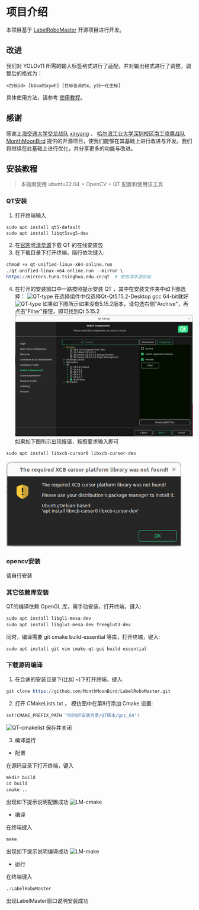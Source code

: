 # 项目介绍

本项目基于 [LabelRoboMaster](https://github.com/MonthMoonBird/LabelRoboMaster) 开源项目进行开发。  

## 改进
我们对 YOLOv11 所需的输入标签格式进行了适配，并对输出格式进行了调整。调整后的格式为：
```
<目标id> [bbox的xywh] [目标各点的x、y归一化坐标]
```
具体使用方法，请参考 [使用教程](https://github.com/MonthMoonBird/LabelRoboMaster/blob/main/README.md)。

## 感谢

感谢[上海交通大学交龙战队](https://github.com/SJTU-RoboMaster-Team) [xinyang](https://github.com/xinyang-go) 、 [哈尔滨工业大学深圳校区南工骁鹰战队](https://space.bilibili.com/1559398123/)  [MonthMoonBird](https://github.com/MonthMoonBird) 提供的开源项目，使我们能够在其基础上进行改进与开发。我们将继续在此基础上进行优化，并分享更多的功能与改进。

## 安装教程
> 本指南使用 ubuntu22.04 + OpenCV  + QT 配置和使⽤该⼯具

### **QT安装**
1.  打开终端输入
```
sudo apt install qt5-default
sudo apt install libqt5svg5-dev
```

2. 在[官网](https://d13lb3tujbc8s0.cloudfront.net/onlineinstallers/qt-unified-linux-x64-4.5.2-online.run)或[清华源](https://mirrors.tuna.tsinghua.edu.cn/qt/official_releases/online_installers/qt-unified-linux-x64-online.run)下载 QT 的在线安装包
3. 在下载⽬录下打开终端，隔⾏依次键⼊:
```s
chmod +x qt-unified-linux-x64-online.run
./qt-unified-linux-x64-online.run --mirror \
https://mirrors.tuna.tsinghua.edu.cn/qt  # 使用清华源安装
```
4. 在打开的安装窗⼝中⼀路按照提⽰安装 QT ，其中在安装文件夹中如下图选择：
![QT-type](pic/QT-type.png)
在选择组件中仅选择Qt-Qt5.15.2-Desktop gcc 64-bit就好 
![QT-type](pic/QT-components.png) 
如果如下图所示如果没有5.15.2版本，请勾选右侧"Archive"，再点击"Filter"按钮，即可找到Qt  5.15.2  
![QT-type](pic/QT-5.15.2.png)
如果如下图所示出现报错，按照要求输入即可 
```s
sudo apt install libxcb-cursor0 libxcb-cursor-dev
``` 
![QT-type](pic/QT-notFound.png)
### **opencv安装**
请自行安装

### **其它依赖库安装**
QT的编译依赖 OpenGL 库，需⼿动安装，打开终端，键⼊:
```s
sudo apt install libgl1-mesa-dev
sudo apt install libglu1-mesa-dev freeglut3-dev
```
同时，编译需要 git cmake build-essential 等库，打开终端，键⼊:
```s
sudo apt install git vim cmake-qt-gui build-essential
```

### **下载源码编译**
1. 在合适的安装⽬录下(⽐如 ~)下打开终端，键⼊:
```s
git clone https://github.com/MonthMoonBird/LabelRoboMaster.git
```
2. 打开 CMakeLists.txt ， 模仿图中在第8行添加 Cmake 设置:
```s
set(CMAKE_PREFIX_PATH "你的QT安装⽬录/QT版本/gcc_64")
```
![QT-cmakelist](pic/QT-cmakelist.png)
保存并关闭

3. 编译运行
- 配置

在源码目录下打开终端，键⼊
```s
mkdir build
cd build
cmake ..
```
出现如下提⽰说明配置成功
![LM-cmake](pic/LM-cmake.png)
- 编译

在终端键⼊
```s
make
```
出现如下提⽰说明编译成功
![LM-make](pic/LM-make.png)
- 运行

在终端键⼊
```s
./LabelRoboMaster
```
出现LabelMaster窗口说明安装成功